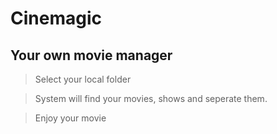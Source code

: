 # Cinemagic
## Your own movie manager

> Select your local folder

> System will find your movies, shows and seperate them.

> Enjoy your movie 

